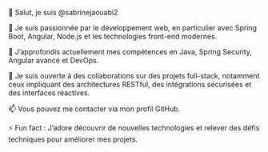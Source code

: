 👋 Salut, je suis @sabrinejaouabi2

👀 Je suis passionnée par le développement web, en particulier avec Spring Boot, Angular, Node.js et les technologies front-end modernes.

🌱 J’approfondis actuellement mes compétences en Java, Spring Security, Angular avancé et DevOps.

💞️ Je suis ouverte à des collaborations sur des projets full-stack, notamment ceux impliquant des architectures RESTful, des intégrations sécurisées et des interfaces réactives.

📫 Vous pouvez me contacter via mon profil GitHub.

⚡ Fun fact : J’adore découvrir de nouvelles technologies et relever des défis techniques pour améliorer mes projets.

<!---
sabrinejaouabi2/sabrinejaouabi2 is a ✨ special ✨ repository because its `README.md` (this file) appears on your GitHub profile.
You can click the Preview link to take a look at your changes.
--->
